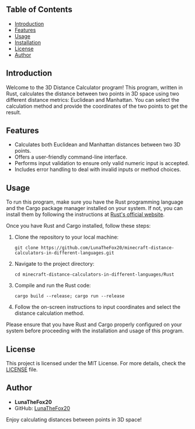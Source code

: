 ## Table of Contents

- [Introduction](#introduction)
- [Features](#features)
- [Usage](#usage)
- [Installation](#installation)
- [License](#license)
- [Author](#author)

## Introduction

Welcome to the 3D Distance Calculator program! This program, written in Rust, calculates the distance between two points in 3D space using two different distance metrics: Euclidean and Manhattan. You can select the calculation method and provide the coordinates of the two points to get the result.

## Features

- Calculates both Euclidean and Manhattan distances between two 3D points.
- Offers a user-friendly command-line interface.
- Performs input validation to ensure only valid numeric input is accepted.
- Includes error handling to deal with invalid inputs or method choices.

## Usage

To run this program, make sure you have the Rust programming language and the Cargo package manager installed on your system. If not, you can install them by following the instructions at [Rust's official website](https://www.rust-lang.org/).

Once you have Rust and Cargo installed, follow these steps:

1. Clone the repository to your local machine:

    ```shell
    git clone https://github.com/LunaTheFox20/minecraft-distance-calculators-in-different-languages.git
    ```

2. Navigate to the project directory:

    ```shell
    cd minecraft-distance-calculators-in-different-languages/Rust
    ```

3. Compile and run the Rust code:

    ```shell
    cargo build --release; cargo run --release
    ```

4. Follow the on-screen instructions to input coordinates and select the distance calculation method.

Please ensure that you have Rust and Cargo properly configured on your system before proceeding with the installation and usage of this program.

## License

This project is licensed under the MIT License. For more details, check the [LICENSE](https://github.com/LunaTheFox20/minecraft-distance-calculators-in-different-languages/blob/main/LICENSE) file.

## Author

- **LunaTheFox20**
- GitHub: [LunaTheFox20](https://github.com/LunaTheFox20)

Enjoy calculating distances between points in 3D space!
